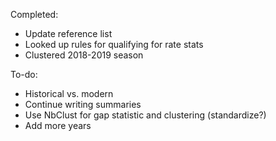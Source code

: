 Completed:
- Update reference list
- Looked up rules for qualifying for rate stats
- Clustered 2018-2019 season

To-do:
- Historical vs. modern
- Continue writing summaries
- Use NbClust for gap statistic and clustering (standardize?)
- Add more years
